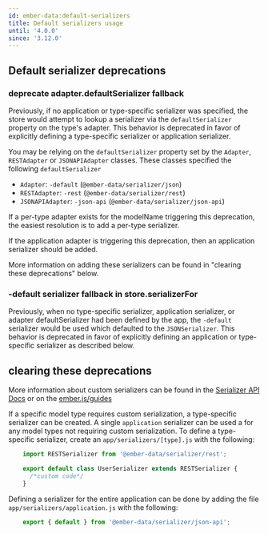 ```yaml
---
id: ember-data:default-serializers
title: Default serializers usage
until: '4.0.0'
since: '3.12.0'
---
```

## Default serializer deprecations

### deprecate adapter.defaultSerializer fallback

Previously, if no application or type-specific serializer was specified, the store would attempt to lookup a serializer via the `defaultSerializer` property on the type's adapter. This behavior is deprecated in favor of explicitly defining a type-specific serializer or application serializer.

You may be relying on the `defaultSerializer` property set by the `Adapter`, `RESTAdapter` or `JSONAPIAdapter` classes.
These classes specified the following `defaultSerializer`

- `Adapter`: `-default` (`@ember-data/serializer/json`)
- `RESTAdapter`: `-rest` (`@ember-data/serializer/rest`)
- `JSONAPIAdapter`: `-json-api` (`@ember-data/serializer/json-api`)

If a per-type adapter exists for the modelName triggering this deprecation, the easiest resolution is to add a per-type serializer.

If the application adapter is triggering this deprecation, then an application serializer should be added.

More information on adding these serializers can be found in "clearing these deprecations" below.

### -default serializer fallback in store.serializerFor

Previously, when no type-specific serializer, application serializer, or adapter defaultSerializer had been defined by the app, the `-default` serializer would be used which defaulted to the `JSONSerializer`. This behavior is deprecated in favor of explicitly defining an application or type-specific serializer as described below.

## clearing these deprecations

More information about custom serializers can be found in the [Serializer API Docs](https://api.emberjs.com/ember-data/release/modules/@ember-data%2Fserializer) or on the [ember.js/guides](https://guides.emberjs.com/release/models/customizing-serializers/#toc_customizing-serializers)

If a specific model type requires custom serialization, a type-specific serializer can be created. A single `application` serializer can be used a for any model types not requiring custom serialization. To define a type-specific serializer, create an `app/serializers/[type].js` with the following:

```js
    import RESTSerializer from '@ember-data/serializer/rest';

    export default class UserSerializer extends RESTSerializer {
      /*custom code*/
    }
```

Defining a serializer for the entire application can be done by adding the file `app/serializers/application.js` with the following:

```js
    export { default } from '@ember-data/serializer/json-api';
```
